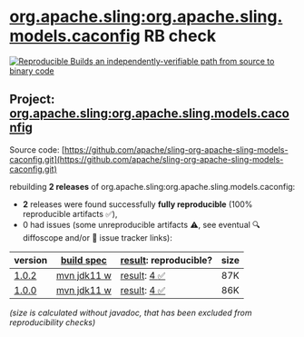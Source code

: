 [org.apache.sling:org.apache.sling.models.caconfig](https://central.sonatype.com/artifact/org.apache.sling/org.apache.sling.models.caconfig/versions) RB check
=======

[![Reproducible Builds](https://reproducible-builds.org/images/logos/rb.svg) an independently-verifiable path from source to binary code](https://reproducible-builds.org/)

## Project: [org.apache.sling:org.apache.sling.models.caconfig](https://central.sonatype.com/artifact/org.apache.sling/org.apache.sling.models.caconfig/versions)

Source code: [https://github.com/apache/sling-org-apache-sling-models-caconfig.git](https://github.com/apache/sling-org-apache-sling-models-caconfig.git)

rebuilding **2 releases** of org.apache.sling:org.apache.sling.models.caconfig:
- **2** releases were found successfully **fully reproducible** (100% reproducible artifacts :white_check_mark:),
- 0 had issues (some unreproducible artifacts :warning:, see eventual :mag: diffoscope and/or :memo: issue tracker links):

| version | [build spec](/BUILDSPEC.md) | [result](https://reproducible-builds.org/docs/jvm/): reproducible? | size |
| -- | --------- | ------ | -- |
| [1.0.2](https://central.sonatype.com/artifact/org.apache.sling/org.apache.sling.models.caconfig/1.0.2/pom) | [mvn jdk11 w](org.apache.sling.models.caconfig-1.0.2.buildspec) | [result](org.apache.sling.models.caconfig-1.0.2.buildinfo): [4 :white_check_mark: ](org.apache.sling.models.caconfig-1.0.2.buildcompare) | 87K |
| [1.0.0](https://central.sonatype.com/artifact/org.apache.sling/org.apache.sling.models.caconfig/1.0.0/pom) | [mvn jdk11 w](org.apache.sling.models.caconfig-1.0.0.buildspec) | [result](org.apache.sling.models.caconfig-1.0.0.buildinfo): [4 :white_check_mark: ](org.apache.sling.models.caconfig-1.0.0.buildcompare) | 86K |

<i>(size is calculated without javadoc, that has been excluded from reproducibility checks)</i>

